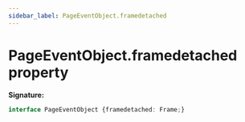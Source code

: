 ```yaml
---
sidebar_label: PageEventObject.framedetached
---
```

# PageEventObject.framedetached property

**Signature:**

```typescript
interface PageEventObject {framedetached: Frame;}
```
